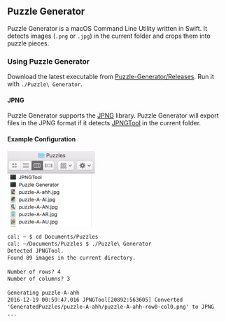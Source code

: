 ## Puzzle Generator

Puzzle Generator is a macOS Command Line Utility written in Swift. It detects images (`.png` or `.jpg`) in the current folder and crops them into puzzle pieces.

### Using Puzzle Generator

Download the latest executable from [Puzzle-Generator/Releases](https://github.com/calda/Puzzle-Generator/releases). Run it  with `./Puzzle\ Generator`. 

#### JPNG

Puzzle Generator supports the [JPNG](https://github.com/nicklockwood/JPNG) library. Puzzle Generator will export files in the JPNG format if it detects [JPNGTool](https://github.com/nicklockwood/JPNG/blob/master/JPNGTool/JPNGTool) in the current folder.

#### Example Configuration

<p><img src="folder.png" align="center" width="200px"></p>

```
cal: ~ $ cd Documents/Puzzles
cal: ~/Documents/Puzzles $ ./Puzzle\ Generator 
Detected JPNGTool.
Found 89 images in the current directory.

Number of rows? 4
Number of columns? 3

Generating puzzle-A-ahh
2016-12-19 00:59:47.016 JPNGTool[20892:563605] Converted 'GeneratedPuzzles/puzzle-A-ahh/puzzle-A-ahh-row0-col0.png' to JPNG
...
```